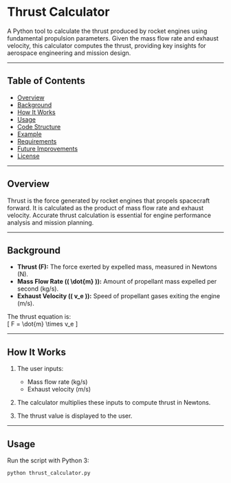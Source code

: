 # Thrust Calculator

A Python tool to calculate the thrust produced by rocket engines using fundamental propulsion parameters. Given the mass flow rate and exhaust velocity, this calculator computes the thrust, providing key insights for aerospace engineering and mission design.

---

## Table of Contents
- [Overview](#overview)  
- [Background](#background)  
- [How It Works](#how-it-works)  
- [Usage](#usage)  
- [Code Structure](#code-structure)  
- [Example](#example)  
- [Requirements](#requirements)  
- [Future Improvements](#future-improvements)  
- [License](#license)  

---

## Overview

Thrust is the force generated by rocket engines that propels spacecraft forward. It is calculated as the product of mass flow rate and exhaust velocity. Accurate thrust calculation is essential for engine performance analysis and mission planning.

---

## Background

- **Thrust (F):** The force exerted by expelled mass, measured in Newtons (N).  
- **Mass Flow Rate (\( \dot{m} \)):** Amount of propellant mass expelled per second (kg/s).  
- **Exhaust Velocity (\( v_e \)):** Speed of propellant gases exiting the engine (m/s).  

The thrust equation is:  
\[
F = \dot{m} \times v_e
\]

---

## How It Works

1. The user inputs:  
   - Mass flow rate (kg/s)  
   - Exhaust velocity (m/s)  

2. The calculator multiplies these inputs to compute thrust in Newtons.

3. The thrust value is displayed to the user.

---

## Usage

Run the script with Python 3:

```bash
python thrust_calculator.py
